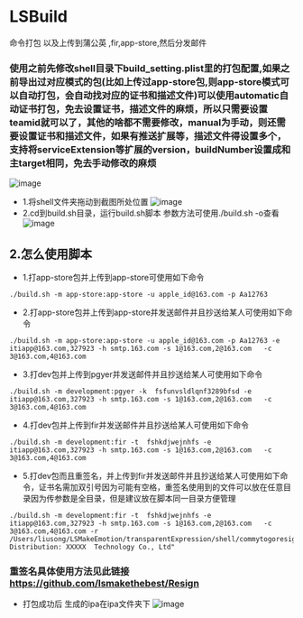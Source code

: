 # LSBuild
命令打包 以及上传到蒲公英 ,fir,app-store,然后分发邮件
### 使用之前先修改shell目录下build_setting.plist里的打包配置,如果之前导出过对应模式的包(比如上传过app-store包,则app-store模式可以自动打包，会自动找对应的证书和描述文件)可以使用automatic自动证书打包，免去设置证书，描述文件的麻烦，所以只需要设置teamid就可以了，其他的啥都不需要修改，manual为手动，则还需要设置证书和描述文件，如果有推送扩展等，描述文件得设置多个，支持将serviceExtension等扩展的version，buildNumber设置成和主target相同，免去手动修改的麻烦
![image](https://github.com/lsmakethebest/LSBuild/blob/master/images/4.png)
- 1.将shell文件夹拖动到截图所处位置
![image](https://github.com/lsmakethebest/LSBuild/blob/master/images/1.png)
- 2.cd到build.sh目录，运行build.sh脚本 参数方法可使用./build.sh -o查看
![image](https://github.com/lsmakethebest/LSBuild/blob/master/images/3.png)
## 2.怎么使用脚本
- 1.打app-store包并上传到app-store可使用如下命令
```
./build.sh -m app-store:app-store -u apple_id@163.com -p Aa12763
```
- 2.打app-store包并上传到app-store并发送邮件并且抄送给某人可使用如下命令
```
./build.sh -m app-store:app-store -u apple_id@163.com -p Aa12763 -e itiapp@163.com,327923 -h smtp.163.com -s 1@163.com,2@163.com   -c 3@163.com,4@163.com
```
- 3.打dev包并上传到pgyer并发送邮件并且抄送给某人可使用如下命令
```
./build.sh -m development:pgyer -k  fsfunvsldlqnf3289bfsd -e itiapp@163.com,327923 -h smtp.163.com -s 1@163.com,2@163.com   -c 3@163.com,4@163.com
```
- 4.打dev包并上传到fir并发送邮件并且抄送给某人可使用如下命令
```
./build.sh -m development:fir -t  fshkdjwejnhfs -e itiapp@163.com,327923 -h smtp.163.com -s 1@163.com,2@163.com   -c 3@163.com,4@163.com
```

- 5.打dev包而且重签名，并上传到fir并发送邮件并且抄送给某人可使用如下命令，证书名需加双引号因为可能有空格，重签名使用到的文件可以放在任意目录因为传参数是全目录，但是建议放在脚本同一目录方便管理
```
./build.sh -m development:fir -t  fshkdjwejnhfs -e itiapp@163.com,327923 -h smtp.163.com -s 1@163.com,2@163.com   -c 3@163.com,4@163.com -r /Users/liusong/LSMakeEmotion/transparentExpression/shell/commytogoresign.mobileprovision,/Users/liusong/LSMakeEmotion/transparentExpression/shell/entitlements.plist,"iPhone Distribution: XXXXX  Technology Co., Ltd"
```

### 重签名具体使用方法见此链接 https://github.com/lsmakethebest/Resign
- 打包成功后 生成的ipa在ipa文件夹下
![image](https://github.com/lsmakethebest/LSBuild/blob/master/images/2.png)
